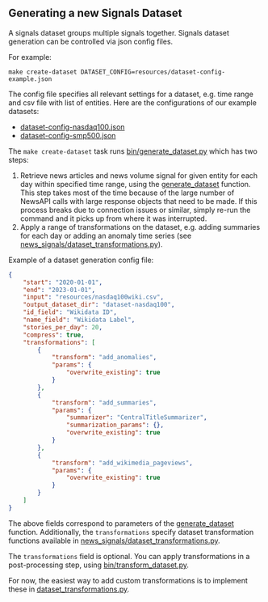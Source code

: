## Generating a new Signals Dataset

A signals dataset groups multiple signals together.
Signals dataset generation can be controlled via json config files. 

For example:

```shell
make create-dataset DATASET_CONFIG=resources/dataset-config-example.json
```

The config file specifies all relevant settings for a dataset, e.g. time range and csv file with list of entities. Here are the configurations of our example datasets:
- [dataset-config-nasdaq100.json](resources/dataset-config-nasdaq100.json)
- [dataset-config-smp500.json](resources/dataset-config-smp500.json)


The `make create-dataset` task runs [bin/generate_dataset.py](bin/generate_dataset.py) which has two steps:
1. Retrieve news articles and news volume signal for given entity for each day within specified time range, using the [generate_dataset](news_signals/signals_dataset.py#L409) function. This step takes most of the time because of the large number of NewsAPI calls with large response objects that need to be made. If this process breaks due to connection issues or similar, simply re-run the command and it picks up from where it was interrupted.
2. Apply a range of transformations on the dataset, e.g. adding summaries for each day or adding an anomaly time series (see [news_signals/dataset_transformations.py](news_signals/dataset_transformations.py)).


Example of a dataset generation config file:
```json
{
    "start": "2020-01-01",
    "end": "2023-01-01",
    "input": "resources/nasdaq100wiki.csv",
    "output_dataset_dir": "dataset-nasdaq100",
    "id_field": "Wikidata ID",
    "name_field": "Wikidata Label",
    "stories_per_day": 20,
    "compress": true, 
    "transformations": [
        {
            "transform": "add_anomalies",
            "params": {
                "overwrite_existing": true
            }
        },
        {
            "transform": "add_summaries",
            "params": {
                "summarizer": "CentralTitleSummarizer",
                "summarization_params": {},
                "overwrite_existing": true
            }
        },
        {
            "transform": "add_wikimedia_pageviews",
            "params": {
                "overwrite_existing": true
            }
        }   
    ]    
}
```

The above fields correspond to parameters of the [generate_dataset](news_signals/signals_dataset.py#L409) function. Additionally, the `transformations` specify dataset transformation functions available in [news_signals/dataset_transformations.py](news_signals/dataset_transformations.py).

The `transformations` field is optional. You can apply transformations in a post-processing step, using [bin/transform_dataset.py](bin/transform_dataset.py).

For now, the easiest way to add custom transformations is to implement these in [dataset_transformations.py](news_signals/dataset_transformations.py).

